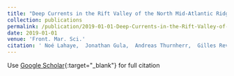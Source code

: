 ```yaml
---
title: "Deep Currents in the Rift Valley of the North Mid-Atlantic Ridge"
collection: publications
permalink: /publication/2019-01-01-Deep-Currents-in-the-Rift-Valley-of-the-North-Mid-Atlantic-Ridge
date: 2019-01-01
venue: 'Front. Mar. Sci.'
citation: ' Noé Lahaye,  Jonathan Gula,  Andreas Thurnherr,  Gilles Reverdin,  Pascale {Bouruet-Aubertot},  Guillaume Roullet, &quot;Deep Currents in the Rift Valley of the North Mid-Atlantic Ridge.&quot; Front. Mar. Sci., 2019.'
---
```

Use [Google Scholar](https://scholar.google.com/scholar?q=Deep+Currents+in+the+Rift+Valley+of+the+North+Mid+Atlantic+Ridge){:target="_blank"} for full citation